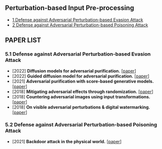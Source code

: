 
## Perturbation-based Input Pre-processing
  - [1 Defense against Adversarial Perturbation-based Evasion Attack](#51-Defense-against-Adversarial-Perturbation-based-Evasion-Attack)
  - [2 Defense against Adversarial Perturbation-based Poisoning Attack](#52-Defense-against-Adversarial-Perturbation-based-Poisoning-Attack)
  <!-- - [Citation](#citation) -->

## PAPER LIST
### 5.1 Defense against Adversarial Perturbation-based Evasion Attack
- [2022] **Diffusion models for adversarial purification.** [[paper](https://arxiv.org/abs/2205.07460)]
- [2022] **Guided diffusion model for adversarial purification.** [[paper](https://arxiv.org/abs/2205.14969)]
- [2021] **Adversarial purification with score-based generative models.** [[paper](http://proceedings.mlr.press/v139/yoon21a.html)]
- [2018] **Mitigating adversarial effects through randomization.** [[paper](https://arxiv.org/abs/1711.01991)]
- [2018] **Countering adversarial images using input transformations.** [[paper](https://arxiv.org/abs/1711.00117)]
- [2018] **On visible adversarial perturbations & digital watermarking.** [[paper](https://openaccess.thecvf.com/content_cvpr_2018_workshops/w32/html/Hayes_On_Visible_Adversarial_CVPR_2018_paper.html)]

### 5.2 Defense against Adversarial Perturbation-based Poisoning Attack
- [2021] **Backdoor attack in the physical world.** [[paper](https://arxiv.org/abs/2104.02361)]
